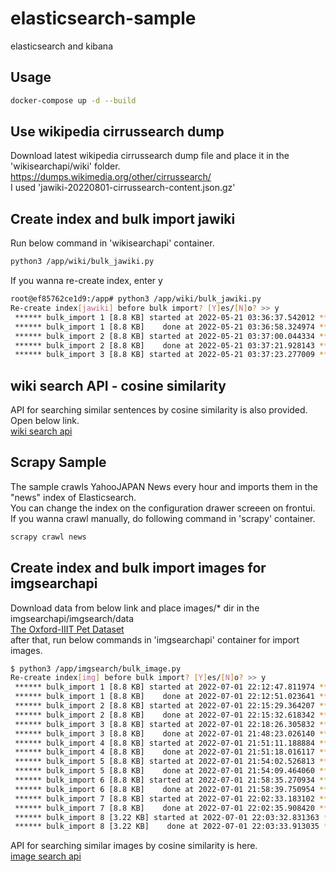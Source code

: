 # elasticsearch-sample
elasticsearch and kibana

## Usage
```bash
docker-compose up -d --build
```

## Use wikipedia cirrussearch dump
Download latest wikipedia cirrussearch dump file and place it in the 'wikisearchapi/wiki' folder.  
https://dumps.wikimedia.org/other/cirrussearch/  
I used 'jawiki-20220801-cirrussearch-content.json.gz' 

## Create index and bulk import jawiki
Run below command in 'wikisearchapi' container.
```bash
python3 /app/wiki/bulk_jawiki.py
```
If you wanna re-create index, enter y
```bash
root@ef85762ce1d9:/app# python3 /app/wiki/bulk_jawiki.py
Re-create index[jawiki] before bulk import? [Y]es/[N]o? >> y
 ****** bulk_import 1 [8.8 KB] started at 2022-05-21 03:36:37.542012 *****
 ****** bulk_import 1 [8.8 KB]    done at 2022-05-21 03:36:58.324974 *****
 ****** bulk_import 2 [8.8 KB] started at 2022-05-21 03:37:00.044334 *****
 ****** bulk_import 2 [8.8 KB]    done at 2022-05-21 03:37:21.928143 *****
 ****** bulk_import 3 [8.8 KB] started at 2022-05-21 03:37:23.277009 *****
```

## wiki search API - cosine similarity
API for searching similar sentences by cosine similarity is also provided.  
Open below link.  
[wiki search api](http://localhost:8000/docs)  

## Scrapy Sample
The sample crawls YahooJAPAN News every hour and imports them in the "news" index of Elasticsearch.  
You can change the index on the configuration drawer screeen on frontui.  
If you wanna crawl manually, do following command in 'scrapy' container.
```bash
scrapy crawl news
```

## Create index and bulk import images for imgsearchapi
Download data from below link and place images/* dir in the imgsearchapi/imgsearch/data  
[The Oxford-IIIT Pet Dataset](https://www.robots.ox.ac.uk/~vgg/data/pets/data/images.tar.gz)  
after that, run below commands in 'imgsearchapi' container for import images.
```bash
$ python3 /app/imgsearch/bulk_image.py
Re-create index[img] before bulk import? [Y]es/[N]o? >> y
 ****** bulk_import 1 [8.8 KB] started at 2022-07-01 22:12:47.811974 *****
 ****** bulk_import 1 [8.8 KB]    done at 2022-07-01 22:12:51.023641 *****
 ****** bulk_import 2 [8.8 KB] started at 2022-07-01 22:15:29.364207 *****
 ****** bulk_import 2 [8.8 KB]    done at 2022-07-01 22:15:32.618342 *****
 ****** bulk_import 3 [8.8 KB] started at 2022-07-01 22:18:26.305832 *****
 ****** bulk_import 3 [8.8 KB]    done at 2022-07-01 21:48:23.026140 *****
 ****** bulk_import 4 [8.8 KB] started at 2022-07-01 21:51:11.188884 *****
 ****** bulk_import 4 [8.8 KB]    done at 2022-07-01 21:51:18.016117 *****
 ****** bulk_import 5 [8.8 KB] started at 2022-07-01 21:54:02.526813 *****
 ****** bulk_import 5 [8.8 KB]    done at 2022-07-01 21:54:09.464060 *****
 ****** bulk_import 6 [8.8 KB] started at 2022-07-01 21:58:35.270934 *****
 ****** bulk_import 6 [8.8 KB]    done at 2022-07-01 21:58:39.750954 *****
 ****** bulk_import 7 [8.8 KB] started at 2022-07-01 22:02:33.183102 *****
 ****** bulk_import 7 [8.8 KB]    done at 2022-07-01 22:02:35.908420 *****
 ****** bulk_import 8 [3.22 KB] started at 2022-07-01 22:03:32.831363 *****
 ****** bulk_import 8 [3.22 KB]    done at 2022-07-01 22:03:33.913035 *****
```
API for searching similar images by cosine similarity is here.  
[image search api](http://localhost:8100/docs)  